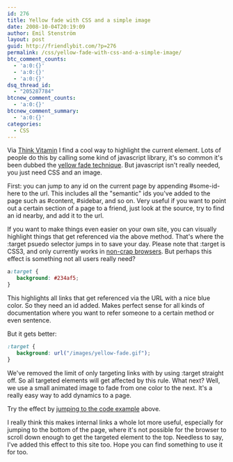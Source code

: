 ```yaml
---
id: 276
title: Yellow fade with CSS and a simple image
date: 2008-10-04T20:19:09
author: Emil Stenström
layout: post
guid: http://friendlybit.com/?p=276
permalink: /css/yellow-fade-with-css-and-a-simple-image/
btc_comment_counts:
  - 'a:0:{}'
  - 'a:0:{}'
  - 'a:0:{}'
dsq_thread_id:
  - "205287784"
btcnew_comment_counts:
  - 'a:0:{}'
btcnew_comment_summary:
  - 'a:0:{}'
categories:
  - CSS
---
```

Via [Think Vitamin](http://www.thinkvitamin.com/features/css/stay-on-target) I find a cool way to highlight the current element. Lots of people do this by calling some kind of javascript library, it's so common it's been dubbed the [yellow fade technique](http://www.37signals.com/svn/archives/000558.php). But javascript isn't really needed, you just need CSS and an image.

<p id="example">
  First: you can jump to any id on the current page by appending #some-id-here to the url. This includes all the "semantic" ids you've added to the page such as #content, #sidebar, and so on. Very useful if you want to point out a certain section of a page to a friend, just look at the source, try to find an id nearby, and add it to the url.
</p>

If you want to make things even easier on your own site, you can visually highlight things that get referenced via the above method. That's where the :target psuedo selector jumps in to save your day. Please note that :target is CSS3, and only currently works in [non-crap browsers](http://reference.sitepoint.com/css/pseudoclass-target). But perhaps this effect is something not all users really need?

```css
a:target {
   background: #234af5;
}
```

This highlights all links that get referenced via the URL with a nice blue color. So they need an id added. Makes perfect sense for all kinds of documentation where you want to refer someone to a certain method or even sentence.

But it gets better:

```css
:target {
   background: url("/images/yellow-fade.gif");
}
```

We've removed the limit of only targeting links with by using :target straight off. So all targeted elements will get affected by this rule. What next? Well, we use a small animated image to fade from one color to the next. It's a really easy way to add dynamics to a page.

Try the effect by [jumping to the code example](#example) above.

I really think this makes internal links a whole lot more useful, especially for jumping to the bottom of the page, where it's not possible for the browser to scroll down enough to get the targeted element to the top. Needless to say, I've added this effect to this site too. Hope you can find something to use it for too.
